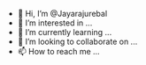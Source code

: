 - 👋 Hi, I’m @Jayarajurebal
- 👀 I’m interested in ...
- 🌱 I’m currently learning ...
- 💞️ I’m looking to collaborate on ...
- 📫 How to reach me ...

<!---
Jayarajurebal/Jayarajurebal is a ✨ special ✨ repository because its `README.md` (this file) appears on your GitHub profile.
You can click the Preview link to take a look at your changes.
--->
